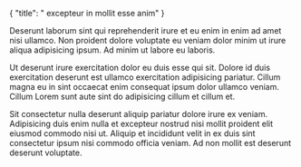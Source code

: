 {
  "title": " excepteur in mollit esse anim"
}

Deserunt laborum sint qui reprehenderit irure et eu enim in enim ad amet nisi ullamco. Non proident dolore voluptate eu veniam dolor minim ut irure aliqua adipisicing ipsum. Ad minim ut labore eu laboris.

Ut deserunt irure exercitation dolor eu duis esse qui sit. Dolore id duis exercitation deserunt est ullamco exercitation adipisicing pariatur. Cillum magna eu in sint occaecat enim consequat ipsum dolor ullamco veniam. Cillum Lorem sunt aute sint do adipisicing cillum et cillum et.

Sit consectetur nulla deserunt aliquip pariatur dolore irure ex veniam. Adipisicing duis enim nulla et excepteur nostrud nisi mollit proident elit eiusmod commodo nisi ut. Aliquip et incididunt velit in ex duis sint consectetur ipsum nisi commodo officia veniam. Ad non mollit est deserunt deserunt voluptate.